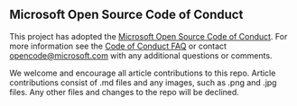 ## Microsoft Open Source Code of Conduct
This project has adopted the [Microsoft Open Source Code of Conduct](https://opensource.microsoft.com/codeofconduct/).
For more information see the [Code of Conduct FAQ](https://opensource.microsoft.com/codeofconduct/faq/) or contact [opencode@microsoft.com](mailto:opencode@microsoft.com) with any additional questions or comments.

We welcome and encourage all article contributions to this repo. Article contributions consist of .md files and any images, such as .png and .jpg files. Any other files and changes to the repo will be declined.
